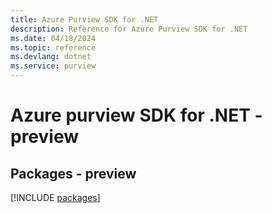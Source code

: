 ```yaml
---
title: Azure Purview SDK for .NET
description: Reference for Azure Purview SDK for .NET
ms.date: 04/18/2024
ms.topic: reference
ms.devlang: dotnet
ms.service: purview
---
```

# Azure purview SDK for .NET - preview
## Packages - preview
[!INCLUDE [packages](purview-index.md)]